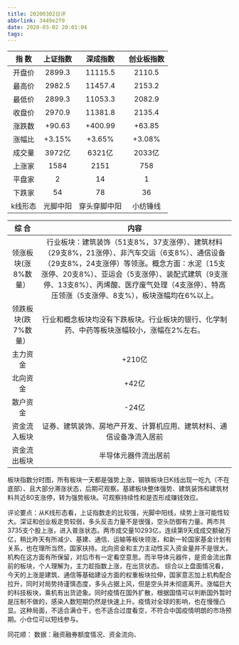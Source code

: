 ```yaml
---
title: 20200302日评
abbrlink: 3449e2f0
date: 2020-03-02 20:01:04
tags:
---
```

指 数 | 上证指数   | 深成指数  | 创业板指数
 :-:  |    :-:   |   :-:    |   :-:
开盘价 |2899.3    |11115.5   |2110.5
最高价 |2982.5    |11457.4   |2153.2
最低价 |2899.3    |11053.3   |2082.9
收盘价 |2970.9    |11381.8   |2135.4
涨跌数 |+90.63    |+400.99   |+63.85
涨幅比 |+3.15%    |+3.65%    |+3.08%
成交量 |3972亿    |6321亿     |2033亿
上涨家 |1584      |2151      |758
平盘家 |2         |14        |1
下跌家 |54        |78        |36
k线形态|光脚中阳  	|穿头穿脚中阳 |小纺锤线

 综 合 		   |内容
 :-:  			|:-:
领涨板块(涨8%数量）|行业板块：建筑装饰（51支8%，37支涨停）、建筑材料（29支8%，21涨停）、非汽车交运（6支8%）、通信设备（29支8%，24支涨停）等领涨。概念方面：水泥（15支涨停、20支8%）、亚运会（5支涨停）、装配式建筑（9支涨停、13支8%）、丙烯酸、医疗废气处理（4支涨停）、特高压领涨（5支涨停、8支%），板块涨幅均在6%以上。
领跌板块(跌7%数量）|行业和概念板块均没有下跌板块。行业板块的银行、化学制药、中药等板块涨幅较小，涨幅在2%左右。
主力资金		  |+210亿
北向资金  		  |+42亿
散户资金		  |-24亿
资金流入板块		 |证券、建筑装饰、房地产开发、计算机应用、建筑材料、通信设备净流入居前
资金流出板块   	 |半导体元器件流出居前


板块指数分时图，所有板块一天都是强势上涨，钢铁板块日K线出现一吃九（不在底部）、且大部分滞涨状态，后期可观察。基建板块整体强势、建筑装饰和建筑材料共近80支涨停，转为强势板块。可观察持续性和是否形成赚钱效应。

评论要点：从K线形态看，上证指数走的比较强，光脚中阳线，续势上涨可能性较大。深证和创业板走势较弱，多头反击力量不是很强，空头防御有力量。两市共3735支个股上涨，进入普涨状态。两市成交量10293亿，连续第9天成成交额破万亿，稍比昨天有所减少、基建、通信、运输等板块领涨，和新一轮国家基金计划有关系，也在理所当然，国家扶持。北向资金和主力主动性买入资金量并不是很大，机构在这方面有所保留，对后市有一定看空意思。而半导体元器件，是资金流出靠前的板块，个人理解为，主力趁指数上涨，在出货状态。
综合以上盘面情况看，今天的上涨是建筑、通信等基础建设方面的权重板块拉伸，国家意志加上机构配合拉升，同时对局势持谨慎态度，多头占据上风，但是空头并未彻底离开。涨幅巨大的科技板块，乘机有出货迹象。同时疫情在国外扩散，根据国情可以判断国外暂时是压制不做的，感染人数短期仍然是快速上升。疫情对全球的影响，也在慢慢凸显。这种局面，不适合满仓干，也不适合过度看空，不符合中国疫情明朗的市场预期。小仓位可以短线参与。


同花顺：
数据：融资融券额度情况、资金流向、
